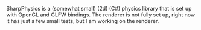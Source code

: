 SharpPhysics is a (somewhat small) (2d) (C#) physics library that is set up with OpenGL and GLFW bindings.
The renderer is not fully set up, right now it has just a few small tests, but I am working on the renderer.